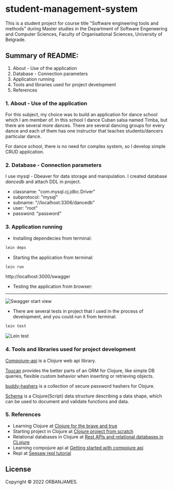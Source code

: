 # student-management-system

This  is a student project for course title "Software engineering tools and methods" during  Master studies in the Department of Software Engeneering and Computer Sciences, Faculty of Organisational Sciences, University of Belgrade.

## Summary of README:

1. About - Use of the application
2. Database - Connection parameters
3. Application running
4. Tools and libraries used for project development
5. References



### 1. About - Use of the application

For this subject, my choice was to build an application for dance school which I am member of. In this school I dance Cuban salsa named Timba, but there are several more dances. There are several dancing groups for every dance and each of them has one instructor that teaches students/dancers particular dance.

For dance school, there is no need for complex system, so I develop simple CRUD application.



### 2. Database - Connection parameters

I use mysql - Dbeaver for data storage and manipulation. I created database *dancedb* and attach DDL in project.

* classname:   "com.mysql.cj.jdbc.Driver"
* subprotocol: "mysql"
* subname:     "//localhost:3306/dancedb"
* user:        "root"
* password:    "password"



### 3. Application running

* Installing dependecies from terminal:

```sh
lein deps
```

* Starting the application from terminal:

```sh
lein run
```
http://localhost:3000/swagger
* Testing the application from browser:

****

![Swagger start view](/resources/swagger-start-view.png)

* There are several tests in project that I used in the process of development, and you could run it from terminal:

```sh
lein test
```

![Lein test](/resources/lein-test.png)

### 4. Tools and libraries used for project development

[Compojure-api](https://github.com/metosin/compojure-api) is a Clojure web api library.

[Toucan](https://github.com/metabase/toucan) provides the better parts of an ORM for Clojure, like simple DB queries, flexible custom behavior when inserting or retrieving objects.

[buddy-hashers](https://funcool.github.io/buddy-hashers/latest) is a collection of secure password hashers for Clojure.

[Schema](https://github.com/plumatic/schema) is a Clojure(Script) data structure describing a data shape, which can be used to document and validate functions and data.



### 5. References

* Learning Clojure at [Clojure for the brave and true](https://www.braveclojure.com/clojure-for-the-brave-and-true/)
* Starting project in Clojure at [Clojure project from scratch](https://oli.me.uk/clojure-projects-from-scratch/)
* Relational databases in Clojure at [Rest APIs and relational databases in CLojure](https://fuqua.io/blog/2013/12/rest-apis-and-relational-databases-in-clojure/)
* Learning compojure api at [Getting started with compojure api](https://www.anthony-galea.com/blog/post/getting-started-with-compojure-api/)
* Repl at [Seesaw repl tutorial](https://gist.github.com/daveray/1441520#file-seesaw-repl-tutorial-clj-L33)






## License

Copyright © 2022 ORBANJAMES.
